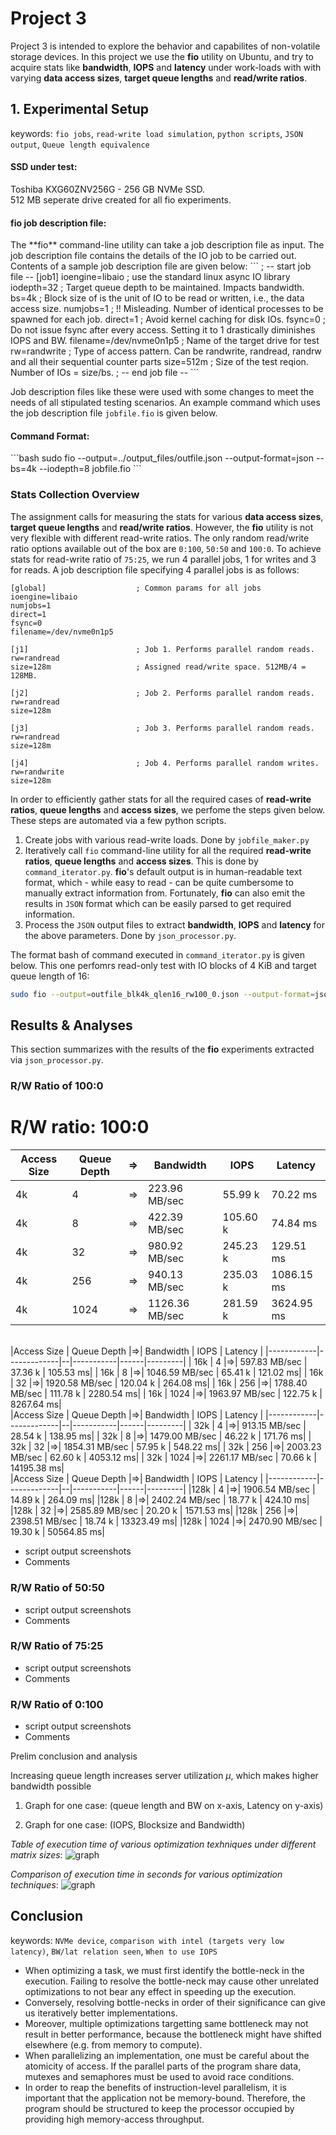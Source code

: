 <h1>Project 3</h1>

Project 3 is intended to explore the behavior and capabilites of non-volatile storage devices. In this project we use the **fio** utility on Ubuntu, and try to acquire stats like **bandwidth**, **IOPS** and **latency** under work-loads with with varying **data access sizes**, **target queue lengths** and **read/write ratios**.


<h2>1. Experimental Setup</h2>

keywords: `fio jobs`, `read-write load simulation`, `python scripts`, `JSON output`, `Queue length equivalence`

<h4>SSD under test:</h4>
Toshiba KXG60ZNV256G - 256 GB NVMe SSD.<br>
512 MB seperate drive created for all fio experiments.

<h4>fio job description file:</h4>
The **fio** command-line utility can take a job description file as input. The job description file contains the details of the IO job to be carried out. Contents of a sample job description file are given below:
```
; -- start job file --
[job1]
ioengine=libaio             ; use the standard linux async IO library
iodepth=32                  ; Target queue depth to be maintained. Impacts bandwidth. 
bs=4k                       ; Block size of is the unit of IO to be read or written, i.e., the data access size.
numjobs=1                   ; !! Misleading. Number of identical processes to be spawned for each job.  
direct=1					; Avoid kernel caching for disk IOs.
fsync=0                     ; Do not issue fsync after every access. Setting it to 1 drastically diminishes IOPS and BW.
filename=/dev/nvme0n1p5     ; Name of the target drive for test
rw=randwrite                ; Type of access pattern. Can be randwrite, randread, randrw and all their sequential counter parts
size=512m                   ; Size of the test reqion. Number of IOs = size/bs.
; -- end job file --
```

Job description files like these were used with some changes to meet the needs of all stipulated testing scenarios. An example command which uses the job description file `jobfile.fio` is given below.

<h4>Command Format:</h4>
```bash
sudo fio --output=../output_files/outfile.json --output-format=json --bs=4k --iodepth=8 jobfile.fio
```

<h3>Stats Collection Overview</h3>

The assignment calls for measuring the stats for various **data access sizes**, **target queue lengths** and **read/write ratios**. However, the **fio** utility is not very flexible with different read-write ratios. The only random read/write ratio options available out of the box are `0:100`, `50:50` and `100:0`. To achieve stats for read-write ratio of `75:25`, we run 4 parallel jobs, 1 for writes and 3 for reads. A job description file specifying 4 parallel jobs is as follows:

```
[global]                    ; Common params for all jobs
ioengine=libaio
numjobs=1
direct=1
fsync=0
filename=/dev/nvme0n1p5

[j1]                        ; Job 1. Performs parallel random reads.
rw=randread
size=128m                   ; Assigned read/write space. 512MB/4 = 128MB.

[j2]                        ; Job 2. Performs parallel random reads.
rw=randread
size=128m

[j3]                        ; Job 3. Performs parallel random reads.
rw=randread
size=128m

[j4]                        ; Job 4. Performs parallel random writes.
rw=randwrite
size=128m
```

In order to efficiently gather stats for all the required cases of **read-write ratios**, **queue lengths** and **access sizes**, we perfome the steps given below. These steps are automated via a few python scripts.

1. Create jobs with various read-write loads. Done by `jobfile_maker.py`
2. Iteratively call `fio` command-line utility for all the required **read-write ratios**, **queue lengths** and **access sizes**. This is done by `command_iterator.py`. **fio**'s default output is in human-readable text format, which - while easy to read -  can be quite cumbersome to manually extract information from. Fortunately, **fio** can also emit the results in `JSON` format which can be easily parsed to get required information.
3. Process the `JSON` output files to extract **bandwidth**, **IOPS** and **latency** for the above parameters. Done by `json_processor.py`.

The format bash of command executed in `command_iterator.py` is given below. This one perfomrs read-only test with IO blocks of 4 KiB and target queue length of 16:<br>
```bash
sudo fio --output=outfile_blk4k_qlen16_rw100_0.json --output-format=json --bs=4k --iodepth=16 JobFiles/jobfile_RW_100_0.fio
```

<h2>Results & Analyses</h2>

This section summarizes with the results of the **fio** experiments extracted via `json_processor.py`.

<h3> R/W Ratio of 100:0</h3>

**R/W ratio: 100:0**
====================
|Access Size | Queue Depth |=>| Bandwidth | IOPS | Latency |
|------------|-------------|--|-----------|------|---------|
|  4k |    4  |=>|  223.96 MB/sec |  55.99 k |    70.22 ms|
|  4k |    8  |=>|  422.39 MB/sec | 105.60 k |    74.84 ms|
|  4k |   32  |=>|  980.92 MB/sec | 245.23 k |   129.51 ms|
|  4k |  256  |=>|  940.13 MB/sec | 235.03 k |  1086.15 ms|
|  4k | 1024  |=>| 1126.36 MB/sec | 281.59 k |  3624.95 ms|
<br>
|Access Size | Queue Depth |=>| Bandwidth | IOPS | Latency |
|------------|-------------|--|-----------|------|---------|
| 16k |    4  |=>|  597.83 MB/sec |  37.36 k |   105.53 ms|
| 16k |    8  |=>| 1046.59 MB/sec |  65.41 k |   121.02 ms|
| 16k |   32  |=>| 1920.58 MB/sec | 120.04 k |   264.08 ms|
| 16k |  256  |=>| 1788.40 MB/sec | 111.78 k |  2280.54 ms|
| 16k | 1024  |=>| 1963.97 MB/sec | 122.75 k |  8267.64 ms|
<br>
|Access Size | Queue Depth |=>| Bandwidth | IOPS | Latency |
|------------|-------------|--|-----------|------|---------|
| 32k |    4  |=>|  913.15 MB/sec |  28.54 k |   138.95 ms|
| 32k |    8  |=>| 1479.00 MB/sec |  46.22 k |   171.76 ms|
| 32k |   32  |=>| 1854.31 MB/sec |  57.95 k |   548.22 ms|
| 32k |  256  |=>| 2003.23 MB/sec |  62.60 k |  4053.12 ms|
| 32k | 1024  |=>| 2261.17 MB/sec |  70.66 k | 14195.38 ms|
<br>
|Access Size | Queue Depth |=>| Bandwidth | IOPS | Latency |
|------------|-------------|--|-----------|------|---------|
|128k |    4  |=>| 1906.54 MB/sec |  14.89 k |   264.09 ms|
|128k |    8  |=>| 2402.24 MB/sec |  18.77 k |   424.10 ms|
|128k |   32  |=>| 2585.89 MB/sec |  20.20 k |  1571.53 ms|
|128k |  256  |=>| 2398.51 MB/sec |  18.74 k | 13323.49 ms|
|128k | 1024  |=>| 2470.90 MB/sec |  19.30 k | 50564.85 ms|
<br>


- script output screenshots
- Comments

<h3> R/W Ratio of 50:50</h3>

- script output screenshots
- Comments

<h3> R/W Ratio of 75:25</h3>

- script output screenshots
- Comments

<h3> R/W Ratio of 0:100</h3>

- script output screenshots
- Comments

Prelim conclusion and analysis

Increasing queue length increases server utilization $µ$, which makes higher bandwidth possible

1. Graph for one case: (queue length and BW on x-axis, Latency on y-axis)

2. Graph for one case: (IOPS, Blocksize and Bandwidth)

_Table of execution time of various optimization texhniques under different matrix sizes_:
![graph](./float_table.PNG)

_Comparison of execution time in seconds for various optimization techniques_:
![graph](./float_results.png)

<h2>Conclusion</h2>

keywords: `NVMe device`, `comparison with intel (targets very low latency)`, `BW/lat relation seen`, `When to use IOPS`

- When optimizing a task, we must first identify the bottle-neck in the execution. Failing to resolve the bottle-neck may cause other unrelated optimizations to not bear any effect in speeding up the execution.
- Conversely, resolving bottle-necks in order of their significance can give us iteratively better implementations.
- Moreover, multiple optimizations targetting same bottleneck may not result in better performance, because the bottleneck might have shifted elsewhere (e.g. from memory to compute).
- When parallelizing an implementation, one must be careful about the atomicity of access. If the parallel parts of the program share data, mutexes and semaphores must be used to avoid race conditions.
- In order to reap the benefits of instruction-level parallelism, it is important that the application not be memory-bound. Therefore, the program should be structured to keep the processor occupied by providing high memory-access throughput.
